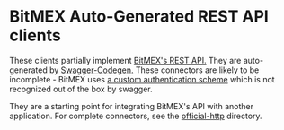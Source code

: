 # BitMEX Auto-Generated REST API clients
These clients partially implement [BitMEX's REST API.](https://testnet.bitmex.com/app/apiOverview)
They are auto-generated by [Swagger-Codegen.](https://swagger.io/swagger-codegen/)
These connectors are likely to be incomplete - BitMEX uses [a custom authentication scheme](https://testnet.bitmex.com/app/apiKeysUsage)
which is not recognized out of the box by swagger.

They are a starting point for integrating BitMEX's API with another application.
For complete connectors, see the [official-http](/official-http/) directory.
